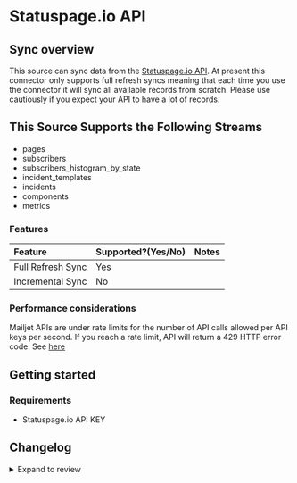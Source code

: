 # Statuspage.io API

## Sync overview

This source can sync data from the [Statuspage.io API](https://developer.statuspage.io). At present this connector only supports full refresh syncs meaning that each time you use the connector it will sync all available records from scratch. Please use cautiously if you expect your API to have a lot of records.

## This Source Supports the Following Streams

- pages
- subscribers
- subscribers_histogram_by_state
- incident_templates
- incidents
- components
- metrics

### Features

| Feature           | Supported?\(Yes/No\) | Notes |
| :---------------- | :------------------- | :---- |
| Full Refresh Sync | Yes                  |       |
| Incremental Sync  | No                   |       |

### Performance considerations

Mailjet APIs are under rate limits for the number of API calls allowed per API keys per second. If you reach a rate limit, API will return a 429 HTTP error code. See [here](https://developer.statuspage.io/#section/Rate-Limiting)

## Getting started

### Requirements

- Statuspage.io API KEY

## Changelog

<details>
  <summary>Expand to review</summary>

| Version | Date       | Pull Request                                              | Subject                                         |
|:--------|:-----------| :-------------------------------------------------------- | :---------------------------------------------- |
| 0.2.21 | 2025-10-14 | [60082](https://github.com/airbytehq/airbyte/pull/60082) | Update dependencies |
| 0.2.20 | 2025-05-04 | [58977](https://github.com/airbytehq/airbyte/pull/58977) | Update dependencies |
| 0.2.19 | 2025-04-19 | [58388](https://github.com/airbytehq/airbyte/pull/58388) | Update dependencies |
| 0.2.18 | 2025-04-12 | [57935](https://github.com/airbytehq/airbyte/pull/57935) | Update dependencies |
| 0.2.17 | 2025-04-05 | [57421](https://github.com/airbytehq/airbyte/pull/57421) | Update dependencies |
| 0.2.16 | 2025-03-29 | [56897](https://github.com/airbytehq/airbyte/pull/56897) | Update dependencies |
| 0.2.15 | 2025-03-22 | [56253](https://github.com/airbytehq/airbyte/pull/56253) | Update dependencies |
| 0.2.14 | 2025-03-08 | [55625](https://github.com/airbytehq/airbyte/pull/55625) | Update dependencies |
| 0.2.13 | 2025-03-01 | [55120](https://github.com/airbytehq/airbyte/pull/55120) | Update dependencies |
| 0.2.12 | 2025-02-22 | [54481](https://github.com/airbytehq/airbyte/pull/54481) | Update dependencies |
| 0.2.11 | 2025-02-15 | [54104](https://github.com/airbytehq/airbyte/pull/54104) | Update dependencies |
| 0.2.10 | 2025-02-08 | [53588](https://github.com/airbytehq/airbyte/pull/53588) | Update dependencies |
| 0.2.9 | 2025-02-01 | [53092](https://github.com/airbytehq/airbyte/pull/53092) | Update dependencies |
| 0.2.8 | 2025-01-25 | [52459](https://github.com/airbytehq/airbyte/pull/52459) | Update dependencies |
| 0.2.7 | 2025-01-18 | [51971](https://github.com/airbytehq/airbyte/pull/51971) | Update dependencies |
| 0.2.6 | 2025-01-11 | [51401](https://github.com/airbytehq/airbyte/pull/51401) | Update dependencies |
| 0.2.5 | 2025-01-04 | [50749](https://github.com/airbytehq/airbyte/pull/50749) | Update dependencies |
| 0.2.4 | 2024-12-21 | [50348](https://github.com/airbytehq/airbyte/pull/50348) | Update dependencies |
| 0.2.3 | 2024-12-14 | [49782](https://github.com/airbytehq/airbyte/pull/49782) | Update dependencies |
| 0.2.2 | 2024-12-12 | [49426](https://github.com/airbytehq/airbyte/pull/49426) | Update dependencies |
| 0.2.1 | 2024-08-16 | [44196](https://github.com/airbytehq/airbyte/pull/44196) | Bump source-declarative-manifest version |
| 0.2.0 | 2024-08-14 | [44061](https://github.com/airbytehq/airbyte/pull/44061) | Refactor connector to manifest-only format |
| 0.1.13 | 2024-08-12 | [43866](https://github.com/airbytehq/airbyte/pull/43866) | Update dependencies |
| 0.1.12 | 2024-08-10 | [43525](https://github.com/airbytehq/airbyte/pull/43525) | Update dependencies |
| 0.1.11 | 2024-08-03 | [43208](https://github.com/airbytehq/airbyte/pull/43208) | Update dependencies |
| 0.1.10 | 2024-07-27 | [42596](https://github.com/airbytehq/airbyte/pull/42596) | Update dependencies |
| 0.1.9 | 2024-07-20 | [42324](https://github.com/airbytehq/airbyte/pull/42324) | Update dependencies |
| 0.1.8 | 2024-07-13 | [41828](https://github.com/airbytehq/airbyte/pull/41828) | Update dependencies |
| 0.1.7 | 2024-07-10 | [41413](https://github.com/airbytehq/airbyte/pull/41413) | Update dependencies |
| 0.1.6 | 2024-07-09 | [41290](https://github.com/airbytehq/airbyte/pull/41290) | Update dependencies |
| 0.1.5 | 2024-07-06 | [40902](https://github.com/airbytehq/airbyte/pull/40902) | Update dependencies |
| 0.1.4 | 2024-06-26 | [40182](https://github.com/airbytehq/airbyte/pull/40182) | Update dependencies |
| 0.1.3   | 2024-06-20 | [#38662](https://github.com/airbytehq/airbyte/pull/38662) | Make connector compatible with Builder          |
| 0.1.2   | 2024-06-04 | [39064](https://github.com/airbytehq/airbyte/pull/39064) | [autopull] Upgrade base image to v1.2.1 |
| 0.1.1   | 2024-05-20 | [38451](https://github.com/airbytehq/airbyte/pull/38451) | [autopull] base image + poetry + up_to_date |
| 0.1.0   | 2022-10-30 | [#18664](https://github.com/airbytehq/airbyte/pull/18664) | 🎉 New Source: Statuspage.io API [low-code CDK] |

</details>
